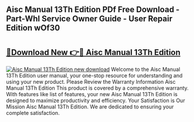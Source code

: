 ## Aisc Manual 13Th Edition PDf Free Download - Part-Whl Service Owner Guide - User Repair Edition wOf30

# <h2><a href="http://bc43542.oget.top/?id=Aisc+Manual+13Th+Edition">🔗Download New 👉🔴 Aisc Manual 13Th Edition</a></h2>

[![Aisc Manual 13Th Edition new download](https://i.imgur.com/5g1atiW.png)](http://bc43542.oget.top/?id=Aisc+Manual+13Th+Edition)
Welcome to the Aisc Manual 13Th Edition user manual, your one-stop resource for understanding and using your new product. Please Review the Warranty Information Aisc Manual 13Th Edition This product is covered by a comprehensive warranty. With features like list of features, your new Aisc Manual 13Th Edition is designed to maximize productivity and efficiency. Your Satisfaction is Our Mission Aisc Manual 13Th Edition. We are dedicated to ensuring your complete satisfaction.
